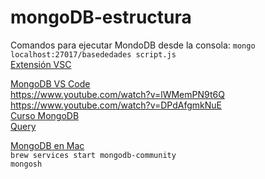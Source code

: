 ﻿# mongoDB-estructura  
Comandos para ejecutar MondoDB desde la consola: ``mongo localhost:27017/basededades script.js``  
[Extensión VSC](https://marketplace.visualstudio.com/items?itemName=mongodb.mongodb-vscode)  

[MongoDB VS Code](https://www.youtube.com/watch?v=fZgJHJO81dw)  
https://www.youtube.com/watch?v=lWMemPN9t6Q  
https://www.youtube.com/watch?v=DPdAfgmkNuE   
[Curso MongoDB](https://www.youtube.com/playlist?list=PLXXiznRYETLcJE_4U9qN2pysZOSYyL4Mh)  
[Query](https://www.youtube.com/watch?v=FblL-TT_n4o)  


[MongoDB en Mac](https://www.mongodb.com/docs/manual/tutorial/install-mongodb-on-os-x/)  
`brew services start mongodb-community`  
`mongosh`
